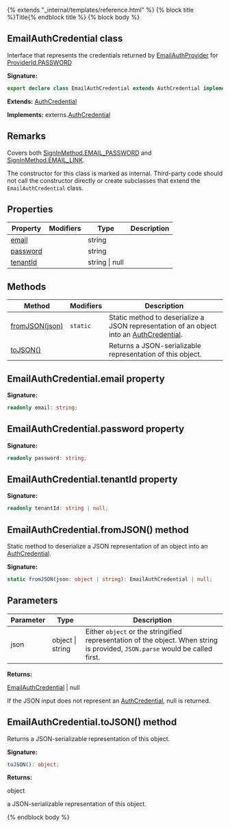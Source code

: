{% extends "_internal/templates/reference.html" %}
{% block title %}Title{% endblock title %}
{% block body %}

## EmailAuthCredential class

Interface that represents the credentials returned by [EmailAuthProvider](./auth.emailauthprovider.md#emailauthprovider_class) for [ProviderId.PASSWORD](./auth-types.md#provideridpassword_enummember)

<b>Signature:</b>

```typescript
export declare class EmailAuthCredential extends AuthCredential implements externs.AuthCredential 
```
<b>Extends:</b> [AuthCredential](./auth.authcredential.md#authcredential_class)

<b>Implements:</b> externs.[AuthCredential](./auth-types.authcredential.md#authcredential_class)

## Remarks

Covers both [SignInMethod.EMAIL\_PASSWORD](./auth-types.md#signinmethodemail_password_enummember) and [SignInMethod.EMAIL\_LINK](./auth-types.md#signinmethodemail_link_enummember)<!-- -->.

The constructor for this class is marked as internal. Third-party code should not call the constructor directly or create subclasses that extend the `EmailAuthCredential` class.

## Properties

|  Property | Modifiers | Type | Description |
|  --- | --- | --- | --- |
|  [email](./auth.emailauthcredential.md#emailauthcredentialemail_property) |  | string |  |
|  [password](./auth.emailauthcredential.md#emailauthcredentialpassword_property) |  | string |  |
|  [tenantId](./auth.emailauthcredential.md#emailauthcredentialtenantid_property) |  | string \| null |  |

## Methods

|  Method | Modifiers | Description |
|  --- | --- | --- |
|  [fromJSON(json)](./auth.emailauthcredential.md#emailauthcredentialfromjson_method) | <code>static</code> | Static method to deserialize a JSON representation of an object into an [AuthCredential](./auth-types.authcredential.md#authcredential_class)<!-- -->. |
|  [toJSON()](./auth.emailauthcredential.md#emailauthcredentialtojson_method) |  | Returns a JSON-serializable representation of this object. |

## EmailAuthCredential.email property

<b>Signature:</b>

```typescript
readonly email: string;
```

## EmailAuthCredential.password property

<b>Signature:</b>

```typescript
readonly password: string;
```

## EmailAuthCredential.tenantId property

<b>Signature:</b>

```typescript
readonly tenantId: string | null;
```

## EmailAuthCredential.fromJSON() method

Static method to deserialize a JSON representation of an object into an [AuthCredential](./auth-types.authcredential.md#authcredential_class)<!-- -->.

<b>Signature:</b>

```typescript
static fromJSON(json: object | string): EmailAuthCredential | null;
```

## Parameters

|  Parameter | Type | Description |
|  --- | --- | --- |
|  json | object \| string | Either <code>object</code> or the stringified representation of the object. When string is provided, <code>JSON.parse</code> would be called first. |

<b>Returns:</b>

[EmailAuthCredential](./auth.emailauthcredential.md#emailauthcredential_class) \| null

If the JSON input does not represent an [AuthCredential](./auth-types.authcredential.md#authcredential_class)<!-- -->, null is returned.

## EmailAuthCredential.toJSON() method

Returns a JSON-serializable representation of this object.

<b>Signature:</b>

```typescript
toJSON(): object;
```
<b>Returns:</b>

object

a JSON-serializable representation of this object.

{% endblock body %}
